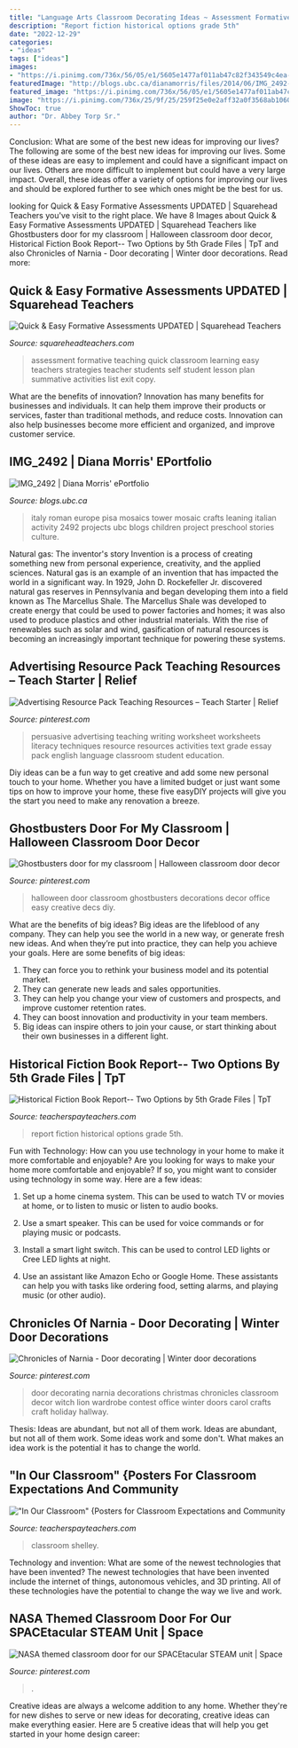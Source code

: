 ```yaml
---
title: "Language Arts Classroom Decorating Ideas ~ Assessment Formative Teaching Quick Classroom Learning Easy Teachers Strategies Teacher Students Self Student Lesson Plan Summative Activities List Exit Copy"
description: "Report fiction historical options grade 5th"
date: "2022-12-29"
categories:
- "ideas"
tags: ["ideas"]
images:
- "https://i.pinimg.com/736x/56/05/e1/5605e1477af011ab47c82f343549c4ea--chronicles-of-narnia-door-decorating.jpg"
featuredImage: "http://blogs.ubc.ca/dianamorris/files/2014/06/IMG_2492-e1405378435748.jpg"
featured_image: "https://i.pinimg.com/736x/56/05/e1/5605e1477af011ab47c82f343549c4ea--chronicles-of-narnia-door-decorating.jpg"
image: "https://i.pinimg.com/736x/25/9f/25/259f25e0e2aff32a0f3568ab10606378--classroom-door.jpg"
ShowToc: true
author: "Dr. Abbey Torp Sr."
---
```



Conclusion: What are some of the best new ideas for improving our lives?
The following are some of the best new ideas for improving our lives. Some of these ideas are easy to implement and could have a significant impact on our lives. Others are more difficult to implement but could have a very large impact. Overall, these ideas offer a variety of options for improving our lives and should be explored further to see which ones might be the best for us.

	

		
looking for Quick &amp; Easy Formative Assessments UPDATED | Squarehead Teachers you've visit to the right place. We have 8 Images about Quick &amp; Easy Formative Assessments UPDATED | Squarehead Teachers like Ghostbusters door for my classroom | Halloween classroom door decor, Historical Fiction Book Report-- Two Options by 5th Grade Files | TpT and also Chronicles of Narnia - Door decorating | Winter door decorations. Read more:
		
    
## Quick &amp; Easy Formative Assessments UPDATED | Squarehead Teachers

<img loading=lazy src="https://squareheadteachers.files.wordpress.com/2012/09/formativeassessments.jpg" onerror="this.onerror=null;this.src='https://tse4.mm.bing.net/th?id=OIP.xiiGWhunN61Tmt4mPaLFrQHaKX&amp;pid=15.1';" alt="Quick &amp; Easy Formative Assessments UPDATED | Squarehead Teachers">

_Source: squareheadteachers.com_

>assessment formative teaching quick classroom learning easy teachers strategies teacher students self student lesson plan summative activities list exit copy. 

	

What are the benefits of innovation?
Innovation has many benefits for businesses and individuals. It can help them improve their products or services, faster than traditional methods, and reduce costs. Innovation can also help businesses become more efficient and organized, and improve customer service.

    
## IMG_2492 | Diana Morris&#039; EPortfolio

<img loading=lazy src="http://blogs.ubc.ca/dianamorris/files/2014/06/IMG_2492-e1405378435748.jpg" onerror="this.onerror=null;this.src='https://tse2.mm.bing.net/th?id=OIP.x_r19EcVjgxr5qzv_gJAYgHaJ4&amp;pid=15.1';" alt="IMG_2492 | Diana Morris&#039; ePortfolio">

_Source: blogs.ubc.ca_

>italy roman europe pisa mosaics tower mosaic crafts leaning italian activity 2492 projects ubc blogs children project preschool stories culture. 

	

Natural gas: The inventor's story
Invention is a process of creating something new from personal experience, creativity, and the applied sciences. Natural gas is an example of an invention that has impacted the world in a significant way. In 1929, John D. Rockefeller Jr. discovered natural gas reserves in Pennsylvania and began developing them into a field known as The Marcellus Shale. The Marcellus Shale was developed to create energy that could be used to power factories and homes; it was also used to produce plastics and other industrial materials. With the rise of renewables such as solar and wind, gasification of natural resources is becoming an increasingly important technique for powering these systems.

    
## Advertising Resource Pack Teaching Resources – Teach Starter | Relief

<img loading=lazy src="https://i.pinimg.com/736x/07/c0/92/07c092c6f5795194d0ebc84020a251c0--persuasive-text-teaching-advertising.jpg" onerror="this.onerror=null;this.src='https://tse3.mm.bing.net/th?id=OIP.SujS8nyayAw5lEc1Ts7iTgHaKe&amp;pid=15.1';" alt="Advertising Resource Pack Teaching Resources – Teach Starter | Relief">

_Source: pinterest.com_

>persuasive advertising teaching writing worksheet worksheets literacy techniques resource resources activities text grade essay pack english language classroom student education. 

	

Diy ideas can be a fun way to get creative and add some new personal touch to your home. Whether you have a limited budget or just want some tips on how to improve your home, these five easyDIY projects will give you the start you need to make any renovation a breeze.

    
## Ghostbusters Door For My Classroom | Halloween Classroom Door Decor

<img loading=lazy src="https://i.pinimg.com/736x/20/b6/d3/20b6d3b1d4bfe44d45b1aa5ebdf0c5b0--th-birthday-birthday-ideas.jpg" onerror="this.onerror=null;this.src='https://tse4.mm.bing.net/th?id=OIP.M66P8SLpT2dY2_DhBW0SPADhEs&amp;pid=15.1';" alt="Ghostbusters door for my classroom | Halloween classroom door decor">

_Source: pinterest.com_

>halloween door classroom ghostbusters decorations decor office easy creative decs diy. 

	

What are the benefits of big ideas?
Big ideas are the lifeblood of any company. They can help you see the world in a new way, or generate fresh new ideas. And when they’re put into practice, they can help you achieve your goals. Here are some benefits of big ideas: 
1. They can force you to rethink your business model and its potential market.
2. They can generate new leads and sales opportunities.
3. They can help you change your view of customers and prospects, and improve customer retention rates. 
4. They can boost innovation and productivity in your team members. 
5. Big ideas can inspire others to join your cause, or start thinking about their own businesses in a different light. 

    
## Historical Fiction Book Report-- Two Options By 5th Grade Files | TpT

<img loading=lazy src="https://ecdn.teacherspayteachers.com/thumbitem/Historical-Fiction-Book-Report-Two-Options-1563463384/original-526708-4.jpg" onerror="this.onerror=null;this.src='https://tse4.mm.bing.net/th?id=OIP.MOABOd5tCwB3QvY_UP-dhwAAAA&amp;pid=15.1';" alt="Historical Fiction Book Report-- Two Options by 5th Grade Files | TpT">

_Source: teacherspayteachers.com_

>report fiction historical options grade 5th. 

	

Fun with Technology: How can you use technology in your home to make it more comfortable and enjoyable?
Are you looking for ways to make your home more comfortable and enjoyable? If so, you might want to consider using technology in some way. Here are a few ideas:
1. Set up a home cinema system. This can be used to watch TV or movies at home, or to listen to music or listen to audio books.

2. Use a smart speaker. This can be used for voice commands or for playing music or podcasts.

3. Install a smart light switch. This can be used to control LED lights or Cree LED lights at night.

4. Use an assistant like Amazon Echo or Google Home. These assistants can help you with tasks like ordering food, setting alarms, and playing music (or other audio).

    
## Chronicles Of Narnia - Door Decorating | Winter Door Decorations

<img loading=lazy src="https://i.pinimg.com/736x/56/05/e1/5605e1477af011ab47c82f343549c4ea--chronicles-of-narnia-door-decorating.jpg" onerror="this.onerror=null;this.src='https://tse3.mm.bing.net/th?id=OIP.upkGM3bfcxT6RDAym66_-wAAAA&amp;pid=15.1';" alt="Chronicles of Narnia - Door decorating | Winter door decorations">

_Source: pinterest.com_

>door decorating narnia decorations christmas chronicles classroom decor witch lion wardrobe contest office winter doors carol crafts craft holiday hallway. 

	

Thesis: Ideas are abundant, but not all of them work.
Ideas are abundant, but not all of them work. Some ideas work and some don't. What makes an idea work is the potential it has to change the world.

    
## &quot;In Our Classroom&quot; {Posters For Classroom Expectations And Community

<img loading=lazy src="https://ecdn.teacherspayteachers.com/thumbitem/In-Our-Classroom-Posters-for-Classroom-Expectations-and-Community-Building-049838900-1378224600-1529330727/original-859268-1.jpg" onerror="this.onerror=null;this.src='https://tse1.mm.bing.net/th?id=OIP.AGF4pwvF3GHi8VOCXpSqngAAAA&amp;pid=15.1';" alt="&quot;In Our Classroom&quot; {Posters for Classroom Expectations and Community">

_Source: teacherspayteachers.com_

>classroom shelley. 

	

Technology and invention: What are some of the newest technologies that have been invented?
The newest technologies that have been invented include the internet of things, autonomous vehicles, and 3D printing. All of these technologies have the potential to change the way we live and work.

    
## NASA Themed Classroom Door For Our SPACEtacular STEAM Unit | Space

<img loading=lazy src="https://i.pinimg.com/736x/25/9f/25/259f25e0e2aff32a0f3568ab10606378--classroom-door.jpg" onerror="this.onerror=null;this.src='https://tse3.mm.bing.net/th?id=OIP.wOMr8G_tpvstTNU4HRy3KwHaOP&amp;pid=15.1';" alt="NASA themed classroom door for our SPACEtacular STEAM unit | Space">

_Source: pinterest.com_

>. 

	

Creative ideas are always a welcome addition to any home. Whether they're for new dishes to serve or new ideas for decorating, creative ideas can make everything easier. Here are 5 creative ideas that will help you get started in your home design career: 

